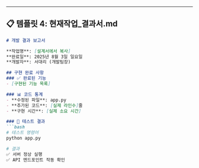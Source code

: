 ---

## 📋 **템플릿 4: 현재작업_결과서.md**

```markdown
# 개발 결과 보고서

**작업명**: [설계서에서 복사]
**완료일**: 2025년 8월 3일 일요일
**개발자**: 서대리 (개발팀장)

## 구현 완료 사항
### ✅ 완료된 기능
- [구현된 기능 목록]

### 📊 코드 통계
- **수정된 파일**: app.py
- **추가된 코드**: [실제 라인수]줄
- **구현 시간**: [실제 소요 시간]

### 🧪 테스트 결과
```bash
# 테스트 명령어
python app.py

# 결과
✅ 서버 정상 실행
✅ API 엔드포인트 작동 확인